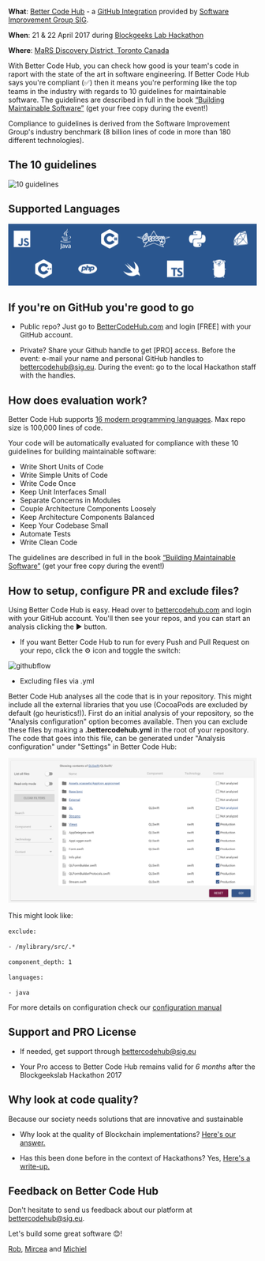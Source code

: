 **What**: [Better Code Hub](https://bettercodehub.com) - a [GitHub Integration](https://github.com/integrations/better-code-hub) provided by [Software Improvement Group SIG](https://www.sig.eu).

**When**: 21 & 22 April 2017 during [Blockgeeks Lab Hackathon](http://bglhackathon.com)

**Where**: [MaRS Discovery District, Toronto Canada](https://marsdd.com)

With Better Code Hub, you can check how good is your team's code in raport with the state of the art in software engineering. If Better Code Hub says you're compliant (✅) then it means you're performing like the top teams in the industry with regards to 10 guidelines for maintainable software. The guidelines are described in full in the book [“Building Maintainable Software”](http://shop.oreilly.com/product/0636920049159.do) (get your free copy during the event!)

Compliance to guidelines is derived from the Software Improvement Group's industry benchmark (8 billion lines of code in more than 180 different technologies). 

## The 10 guidelines

![10 guidelines](https://cdn-images-1.medium.com/max/1440/1*TS-ZTeI7sQS7dy_AlMqSXQ.png)

## Supported Languages

![Languages](languages.png)


## If you're on GitHub you're good to go

* Public repo? Just go to [BetterCodeHub.com](https://bettercodehub.com) and login [FREE] with your GitHub account.

* Private? Share your Github handle to get [PRO] access. Before the event: e-mail your name and personal GitHub handles to [bettercodehub@sig.eu](mailto:bettercodehub@sig.eu). During the event: go to the local Hackathon staff with the handles.


## How does evaluation work?
Better Code Hub supports [16 modern programming languages](https://bettercodehub.com/docs/configuration-manual). Max repo size is 100,000 lines of code. 

Your code will be automatically evaluated for compliance with these 10 guidelines for building maintainable software: 

* Write Short Units of Code
* Write Simple Units of Code
* Write Code Once
* Keep Unit Interfaces Small
* Separate Concerns in Modules
* Couple Architecture Components Loosely
* Keep Architecture Components Balanced
* Keep Your Codebase Small
* Automate Tests
* Write Clean Code

The guidelines are described in full in the book [“Building Maintainable Software”](http://shop.oreilly.com/product/0636920049159.do) (get your free copy during the event!)


## How to setup, configure PR and exclude files?

Using Better Code Hub is easy. Head over to [bettercodehub.com](https://bettercodehub.com) and login with your GitHub account. You'll then see your repos, and you can start an analysis clicking the ▶️ button. 

* If you want Better Code Hub to run for every Push and Pull Request on your repo, click the ⚙ icon and toggle the switch:

![githubflow](https://cdn-images-1.medium.com/max/720/1*N4wz389i80UbXKnjSp_QoA.png "Activate GitHub flow")

* Excluding files via .yml

Better Code Hub analyses all the code that is in your repository. This might include all the external libraries that you use (CocoaPods are excluded by default (go heuristics!)). First do an initial analysis of your repository, so the "Analysis configuration" option becomes available. Then you can exclude these files by making a **.bettercodehub.yml** in the root of your repository. The code that goes into this file, can be generated under "Analysis configuration" under "Settings" in Better Code Hub:

![BCH Config](yml.png)

This might look like:

`exclude:`

`- /mylibrary/src/.*`

`component_depth: 1`

`languages:`

`- java`

For more details on configuration check our [configuration manual](https://bettercodehub.com/docs/configuration-manual)


## Support and PRO License 

* If needed, get support through bettercodehub@sig.eu

* Your Pro access to Better Code Hub remains valid for *6 months* after the Blockgeekslab Hackathon 2017

## Why look at code quality?

Because our society needs solutions that are innovative and sustainable

* Why look at the quality of Blockchain implementations? [Here's our answer.](https://medium.com/@jstvssr/why-blockchain-needs-future-proof-code-cb09b39175e1#.bqfmcig55)

* Has this been done before in the context of Hackathons? Yes, [Here's a write-up.](https://medium.com/softwareimprovementgroup/how-a-hackathon-appreciates-quality-code-bd1bdb8b3479)

## Feedback on Better Code Hub

Don't hesitate to send us feedback about our platform at [bettercodehub@sig.eu](mailto://bettercodehub@sig.eu]). 

Let's build some great software 😊!

[Rob](https://github.com/robvanderleek), [Mircea](https://github.com/mcadariu) and [Michiel](https://github.com/michielcuijpers)

